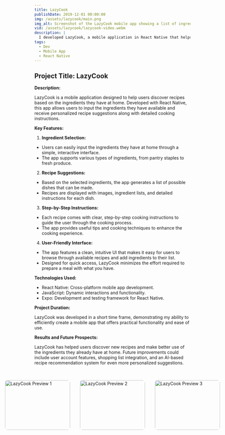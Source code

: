 ```yaml
---
title: LazyCook
publishDate: 2019-12-01 00:00:00
img: /assets/lazycook/main.png
img_alt: Screenshot of the LazyCook mobile app showing a list of ingredients and recipe suggestions
vid: /assets/lazycook/lazycook-video.webm
description: |
  I developed LazyCook, a mobile application in React Native that helps users choose recipes based on the ingredients they have at home. The app provides detailed instructions for each dish, helping users make the most of their available ingredients.
tags:
  - Dev
  - Mobile App
  - React Native
---
```


## Project Title: LazyCook

**Description:**

LazyCook is a mobile application designed to help users discover recipes based on the ingredients they have at home. Developed with React Native, this app allows users to input the ingredients they have available and receive personalized recipe suggestions along with detailed cooking instructions.

**Key Features:**

1. **Ingredient Selection:**

- Users can easily input the ingredients they have at home through a simple, interactive interface.
- The app supports various types of ingredients, from pantry staples to fresh produce.

2. **Recipe Suggestions:**

- Based on the selected ingredients, the app generates a list of possible dishes that can be made.
- Recipes are displayed with images, ingredient lists, and detailed instructions for each dish.

3. **Step-by-Step Instructions:**

- Each recipe comes with clear, step-by-step cooking instructions to guide the user through the cooking process.
- The app provides useful tips and cooking techniques to enhance the cooking experience.

4. **User-Friendly Interface:**

- The app features a clean, intuitive UI that makes it easy for users to browse through available recipes and add ingredients to their list.
- Designed for quick access, LazyCook minimizes the effort required to prepare a meal with what you have.

**Technologies Used:**

- React Native: Cross-platform mobile app development.
- JavaScript: Dynamic interactions and functionality.
- Expo: Development and testing framework for React Native.

**Project Duration:**

LazyCook was developed in a short time frame, demonstrating my ability to efficiently create a mobile app that offers practical functionality and ease of use.

**Results and Future Prospects:**

LazyCook has helped users discover new recipes and make better use of the ingredients they already have at home. Future improvements could include user account features, shopping list integration, and an AI-based recipe recommendation system for even more personalized suggestions.
<br/>
<br/>
<br/>

<div style="display: flex; justify-content: center; gap: 2rem;">
  <img 
    src="/assets/lazycook/lazycook-snapshot1.PNG" 
    alt="LazyCook Preview 1" 
    width="210" 
    height="160" 
    style="border-radius: 8px;" 
  />
  <img 
    src="/assets/lazycook/lazycook-snapshot2.PNG" 
    alt="LazyCook Preview 2" 
    width="210" 
    height="160" 
    style="border-radius: 8px;" 
  />
  <img 
    src="/assets/lazycook/lazycook-snapshot3.PNG" 
    alt="LazyCook Preview 3" 
    width="210" 
    height="160" 
    style="border-radius: 8px;" 
  />
</div>
